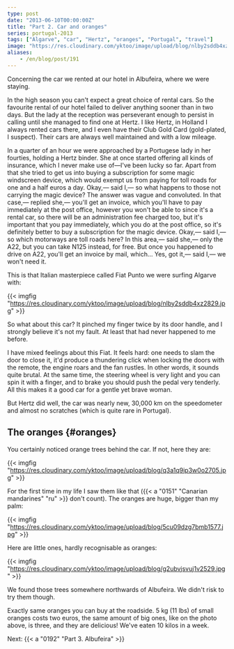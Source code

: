 ```yaml
---
type: post
date: "2013-06-10T00:00:00Z"
title: "Part 2. Car and oranges"
series: portugal-2013
tags: ["Algarve", "car", "Hertz", "oranges", "Portugal", "travel"]
image: "https://res.cloudinary.com/yktoo/image/upload/blog/nlby2sddb4xz2829.jpg"
aliases:
    - /en/blog/post/191
---
```


Concerning the car we rented at our hotel in Albufeira, where we were staying.

<!--more-->

In the high season you can't expect a great choice of rental cars. So the favourite rental of our hotel failed to deliver anything sooner than in two days. But the lady at the reception was perseverant enough to persist in calling until she managed to find one at Hertz. I like Hertz, in Holland I always rented cars there, and I even have their Club Gold Card (gold-plated, I suspect). Their cars are always well maintained and with a low mileage.

In a quarter of an hour we were approached by a Portugese lady in her fourties, holding a Hertz binder. She at once started offering all kinds of insurance, which I never make use of—I've been lucky so far. Apart from that she tried to get us into buying a subscription for some magic windscreen device, which would exempt us from paying for toll roads for one and a half euros a day. Okay,— said I,— so what happens to those not carrying the magic device? The answer was vague and convoluted. In that case,— replied she,— you'll get an invoice, which you'll have to pay immediately at the post office, however you won't be able to since it's a rental car, so there will be an administration fee charged too, but it's important that you pay immediately, which you do at the post office, so it's definitely better to buy a subscription for the magic device. Okay,— said I,— so which motorways are toll roads here? In this area,— said she,— only the A22, but you can take N125 instead, for free. But once you happened to drive on A22, you'll get an invoice by mail, which… Yes, got it,— said I,— we won't need it.

This is that Italian masterpiece called Fiat Punto we were surfing Algarve with:

{{< imgfig "https://res.cloudinary.com/yktoo/image/upload/blog/nlby2sddb4xz2829.jpg" >}}

So what about this car? It pinched my finger twice by its door handle, and I strongly believe it's not my fault. At least that had never happened to me before.

I have mixed feelings about this Fiat. It feels hard: one needs to slam the door to close it, it'd produce a thundering click when locking the doors with the remote, the engine roars and the fan rustles. In other words, it sounds quite brutal. At the same time, the steering wheel is very light and you can spin it with a finger, and to brake you should push the pedal very tenderly. All this makes it a good car for a gentle yet brave woman.

But Hertz did well, the car was nearly new, 30,000 km on the speedometer and almost no scratches (which is quite rare in Portugal).

## The oranges {#oranges}

You certainly noticed orange trees behind the car. If not, here they are:

{{< imgfig "https://res.cloudinary.com/yktoo/image/upload/blog/q3a1q9ip3w0o2705.jpg" >}}

For the first time in my life I saw them like that ({{< a "0151" "Canarian mandarines" "ru" >}} don't count). The oranges are huge, bigger than my palm:

{{< imgfig "https://res.cloudinary.com/yktoo/image/upload/blog/5cu09dzg7bmb1577.jpg" >}}

Here are little ones, hardly recognisable as oranges:

{{< imgfig "https://res.cloudinary.com/yktoo/image/upload/blog/g2ubvjsvuj1v2529.jpg" >}}

We found those trees somewhere northwards of Albufeira. We didn't risk to try them though.

Exactly same oranges you can buy at the roadside. 5 kg (11 lbs) of small oranges costs two euros, the same amount of big ones, like on the photo above, is three, and they are delicious! We've eaten 10 kilos in a week.

Next: {{< a "0192" "Part 3. Albufeira" >}}
